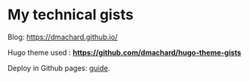 # My technical gists

Blog: https://dmachard.github.io/

Hugo theme used : **https://github.com/dmachard/hugo-theme-gists**

Deploy in Github pages: [guide](https://gohugo.io/hosting-and-deployment/hosting-on-github/).
